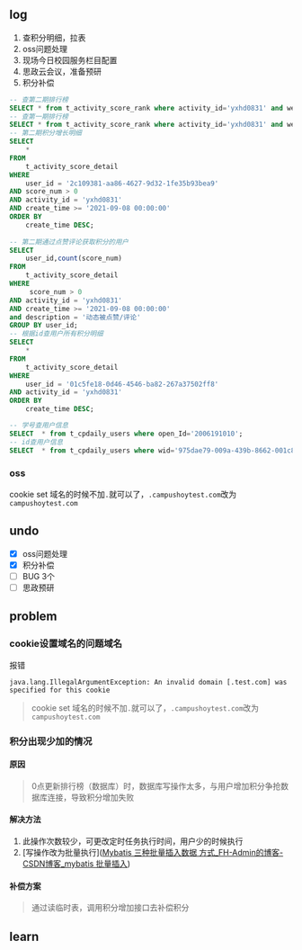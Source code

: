 ## log

1. 查积分明细，拉表
2. oss问题处理
3. 现场今日校园服务栏目配置
4. 思政云会议，准备预研
5. 积分补偿

```sql
-- 查第二期排行榜
SELECT * from t_activity_score_rank where activity_id='yxhd0831' and week2_score is not null ORDER BY week2_score desc;
-- 查第一期排行榜
SELECT * from t_activity_score_rank where activity_id='yxhd0831' and week1_score is not null ORDER BY week1_score desc;
-- 第二期积分增长明细
SELECT
	*
FROM
	t_activity_score_detail
WHERE
	user_id = '2c109381-aa86-4627-9d32-1fe35b93bea9'
AND score_num > 0
AND activity_id = 'yxhd0831'
AND create_time >= '2021-09-08 00:00:00'
ORDER BY
	create_time DESC;
	
-- 第二期通过点赞评论获取积分的用户
SELECT
	user_id,count(score_num)
FROM
	t_activity_score_detail
WHERE
	 score_num > 0
AND activity_id = 'yxhd0831'
AND create_time >= '2021-09-08 00:00:00'
and description = '动态被点赞/评论'
GROUP BY user_id;
-- 根据id查用户所有积分明细
SELECT
	*
FROM
	t_activity_score_detail
WHERE
	user_id = '01c5fe18-0d46-4546-ba82-267a37502ff8'
AND activity_id = 'yxhd0831'
ORDER BY
	create_time DESC;
```



```sql
-- 学号查用户信息
SELECT	* from t_cpdaily_users where open_Id='2006191010';
-- id查用户信息
SELECT	* from t_cpdaily_users where wid='975dae79-009a-439b-8662-001c80f4a45c';

```



### oss

cookie set 域名的时候不加`.`就可以了，`.campushoytest.com`改为`campushoytest.com`

## undo

- [x] oss问题处理
- [x] 积分补偿
- [ ] BUG 3个
- [ ] 思政预研

## problem

### cookie设置域名的问题域名

报错

```shell
java.lang.IllegalArgumentException: An invalid domain [.test.com] was specified for this cookie
```

> cookie set 域名的时候不加`.`就可以了，`.campushoytest.com`改为`campushoytest.com`

### 积分出现少加的情况

#### 原因

> 0点更新排行榜（数据库）时，数据库写操作太多，与用户增加积分争抢数据库连接，导致积分增加失败

#### 解决方法

1. 此操作次数较少，可更改定时任务执行时间，用户少的时候执行
2. [写操作改为批量执行]([Mybatis 三种批量插入数据 方式_FH-Admin的博客-CSDN博客_mybatis 批量插入](https://blog.csdn.net/u010253246/article/details/115752049))

#### 补偿方案

> 通过读临时表，调用积分增加接口去补偿积分

## learn

